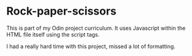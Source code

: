 # Rock-paper-scissors
This is part of my Odin project curriculum. It uses Javascript within the HTML file itself using the script tags.  

I had a really hard time with this project, missed a lot of formatting. 
